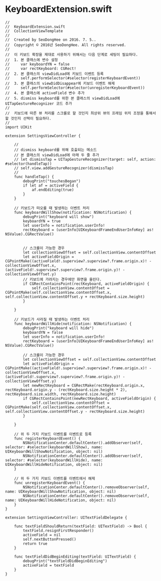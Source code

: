 # KeyboardExtension.swift  

    //
    //  KeyboardExtension.swift
    //  CollectionViewTemplate
    //
    //  Created by SeoDongHee on 2016. 7. 5..
    //  Copyright © 2016년 SeoDongHee. All rights reserved.
    //
    //  이 키보드 확장을 제대로 사용하기 위해서는 다음 단계로 세팅이 필요하다.
    //  1. 본 클래스에 변수 설정
    //     var keyboardYN = false
    //     var rectKeyboard: CGRect!
    //  2. 본 클래스의 viewDidLoad에 키보드 이벤트 등록
    //     self.performSelector(#selector(registerKeyboardEvent))
    //  3. 본 클래스의 viewDidDisappear에 키보드 이벤트 해제
    //     self.performSelector(#selector(unregisterKeyboardEvent))
    //  4. 본 클래스에 activeField 변수 추가
    //  5. dismiss keyboard를 위한 본 클래스의 viewDidLoad에 UITapGestureRecognizer 코드 추가
    //
    //  키보드에 따른 뷰 처리를 스크롤로 할 것인지 최상위 뷰의 프레임 위치 조정을 통해서 할 것인지 선택이 필요하다.
    //
    import UIKit

    extension SettingsViewController {
        
        //
        // dismiss keyboard를 위해 호출되는 메소드
        // 본 클래스의 viewDidLoad에 아래 두 줄 추가
        // let dismissTap = UITapGestureRecognizer(target: self, action: #selector(handleTap))
        // self.view.addGestureRecognizer(dismissTap)
        //
        func handleTap() {
            debugPrint("touchesBegan")
            if let af = activeField {
                af.endEditing(true)
            }
        }
        
        // 키보드가 떠오를 때 발생하는 이벤트 처리
        func keyboardWillShow(notification: NSNotification) {
            debugPrint("keyboard will show")
            keyboardYN = true
            let userInfo = notification.userInfo!
            rectKeyboard = (userInfo[UIKeyboardFrameEndUserInfoKey] as! NSValue).CGRectValue()
            
        
            // 스크롤이 가능한 경우
            let collectionViewOffset = self.collectionView.contentOffset
            let activeFieldOrigin = CGPointMake((activeField!.superview?.superview?.frame.origin.x)! - collectionViewOffset.x, (activeField!.superview?.superview?.frame.origin.y)! - collectionViewOffset.y)
            // 키보드에 가려지는 경우에만 화면을 올린다.
            if CGRectContainsPoint(rectKeyboard, activeFieldOrigin) {
                self.collectionView.contentOffset = CGPointMake(self.collectionView.contentOffset.x, self.collectionView.contentOffset.y + rectKeyboard.size.height)
            }
            
        }
        
        // 키보드가 사라질 때 발생하는 이벤트 처리
        func keyboardWillHide(notification: NSNotification) {
            debugPrint("keyboard will hide")
            keyboardYN = false
            let userInfo = notification.userInfo!
            rectKeyboard = (userInfo[UIKeyboardFrameEndUserInfoKey] as! NSValue).CGRectValue()
            
            // 스크롤이 가능한 경우
            let collectionViewOffset = self.collectionView.contentOffset
            let activeFieldOrigin = CGPointMake((activeField!.superview?.superview?.frame.origin.x)! - collectionViewOffset.x, (activeField!.superview?.superview?.frame.origin.y)! - collectionViewOffset.y)
            let newRectKeyboard = CGRectMake(rectKeyboard.origin.x, rectKeyboard.origin.y - (rectKeyboard.size.height * 2), rectKeyboard.size.width, rectKeyboard.size.height)
            if CGRectContainsPoint(newRectKeyboard, activeFieldOrigin) {
                self.collectionView.contentOffset = CGPointMake(self.collectionView.contentOffset.x, self.collectionView.contentOffset.y - rectKeyboard.size.height)
            }

        }
        
        // 위 두 가지 키보드 이벤트를 이벤트로 등록
        func registerKeyboardEvent() {
            NSNotificationCenter.defaultCenter().addObserver(self, selector: #selector(keyboardWillShow), name: UIKeyboardWillShowNotification, object: nil)
            NSNotificationCenter.defaultCenter().addObserver(self, selector: #selector(keyboardWillHide), name: UIKeyboardWillHideNotification, object: nil)
        }
        
        // 위 두 가지 키보드 이벤트를 이벤트에서 해제
        func unregisterKeyboardEvent() {
            NSNotificationCenter.defaultCenter().removeObserver(self, name: UIKeyboardWillShowNotification, object: nil)
            NSNotificationCenter.defaultCenter().removeObserver(self, name: UIKeyboardWillHideNotification, object: nil)
        }
    }

    extension SettingsViewController: UITextFieldDelegate {
        
        func textFieldShouldReturn(textField: UITextField) -> Bool {
            textField.resignFirstResponder()
            activeField = nil
            self.nextButtonPressed()
            return true
        }
        
        func textFieldDidBeginEditing(textField: UITextField) {
            debugPrint("textFieldDidBeginEditing")
            activeField = textField
        }
    }
    
